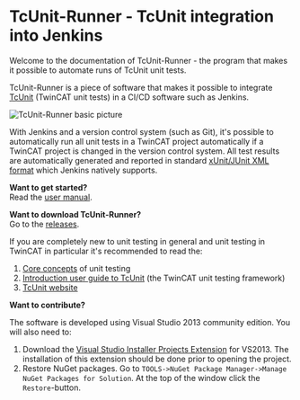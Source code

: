 # TcUnit-Runner - TcUnit integration into Jenkins
Welcome to the documentation of TcUnit-Runner - the program that makes it possible to automate runs of TcUnit unit
tests.

TcUnit-Runner is a piece of software that makes it possible to integrate [TcUnit](https://github.com/tcunit/TcUnit)
(TwinCAT unit tests) in a CI/CD software such as Jenkins.

![TcUnit-Runner basic picture](https://github.com/tcunit/TcUnit-Runner/blob/master/img/TcUnit-Runner_basic.jpg)

With Jenkins and a version control system (such as Git), it's possible to automatically run all unit tests in a TwinCAT
project automatically if a TwinCAT project is changed in the version control system. All test results are automatically
generated and reported in standard [xUnit/JUnit XML format](https://llg.cubic.org/docs/junit/) which Jenkins natively
supports.

**Want to get started?**  
Read the [user manual](https://tcunit.org/tcunit-runner-user-manual/).

**Want to download TcUnit-Runner?**  
Go to the [releases](https://github.com/tcunit/TcUnit-Runner/releases).

If you are completely new to unit testing in general and unit testing in TwinCAT in particular it's recommended
to read the:

1. [Core concepts](https://tcunit.org/unit-testing-concepts/) of unit testing
2. [Introduction user guide to TcUnit](https://tcunit.org/introduction-user-guide/) (the TwinCAT unit testing framework)
3. [TcUnit website](https://tcunit.org/)

**Want to contribute?**

The software is developed using Visual Studio 2013 community edition. You will also need to:
1. Download the [Visual Studio Installer Projects Extension](https://marketplace.visualstudio.com/items?itemName=UnniRavindranathan-MSFT.MicrosoftVisualStudio2013InstallerProjects)
for VS2013. The installation of this extension should be done prior to opening the project.
2. Restore NuGet packages. Go to `TOOLS->NuGet Package Manager->Manage NuGet Packages for Solution`. At the top of the window click the `Restore`-button.
